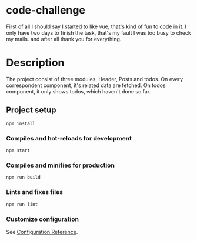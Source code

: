 # code-challenge

 First of all I should say I started to like vue, that's kind of fun to code in it.
 I only have two days to finish the task, that's my fault I was too busy to check my mails. and after all thank you for everything.
 # Description
 The project consist of three modules, Header, Posts and todos. On every correspondent component, it's related data are fetched.
 On todos component, it only shows todos, which haven't done so far.
## Project setup
```
npm install
```

### Compiles and hot-reloads for development
```
npm start
```

### Compiles and minifies for production
```
npm run build
```

### Lints and fixes files
```
npm run lint
```

### Customize configuration
See [Configuration Reference](https://cli.vuejs.org/config/).
